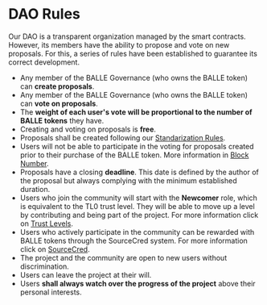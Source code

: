 # DAO Rules

Our DAO is a transparent organization managed by the smart contracts. However, its members have the ability to propose and vote on new proposals. For this, a series of rules have been established to guarantee its correct development.

* Any member of the BALLE Governance \(who owns the BALLE token\) can **create proposals**.
* Any member of the BALLE Governance \(who owns the BALLE token\) can **vote on proposals**.
* The **weight of each user's vote will be proportional to the number of BALLE tokens** they have.
* Creating and voting on proposals is **free**.
* Proposals shall be created following our [Standarization Rules](dao-tutorials/create-propolsals.md#standarization).
* Users will not be able to participate in the voting for proposals created prior to their purchase of the BALLE token. More information in [Block Number](sourcecred-system/).
* Proposals have a closing **deadline**. This date is defined by the author of the proposal but always complying with the minimum established duration.
* Users who join the community will start with the **Newcomer** role, which is equivalent to the TL0 trust level. They will be able to move up a level by contributing and being part of the project. For more information click on [Trust Levels](trust-levels.md).
* Users who actively participate in the community can be rewarded with BALLE tokens through the SourceCred system. For more information click on [SourceCred](sourcecred-system/).
* The project and the community are open to new users without discrimination.
* Users can leave the project at their will.
* Users **shall always watch over the progress of the project** above their personal interests. 

